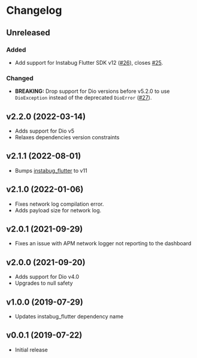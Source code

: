 # Changelog

## Unreleased

### Added

- Add support for Instabug Flutter SDK v12 ([#26](https://github.com/Instabug/Instabug-Dio-Interceptor/pull/26)), closes [#25](https://github.com/Instabug/Instabug-Dio-Interceptor/issues/25).

### Changed

- **BREAKING:** Drop support for Dio versions before v5.2.0 to use `DioException` instead of the deprecated `DioError` ([#27](https://github.com/Instabug/Instabug-Dio-Interceptor/pull/27)).

## v2.2.0 (2022-03-14)

- Adds support for Dio v5
- Relaxes dependencies version constraints

## v2.1.1 (2022-08-01)

- Bumps [instabug_flutter](https://pub.dev/packages/instabug_flutter) to v11

## v2.1.0 (2022-01-06)

- Fixes network log compilation error.
- Adds payload size for network log.

## v2.0.1 (2021-09-29)

- Fixes an issue with APM network logger not reporting to the dashboard

## v2.0.0 (2021-09-20)

- Adds support for Dio v4.0
- Upgrades to null safety

## v1.0.0 (2019-07-29)

- Updates instabug_flutter dependency name

## v0.0.1 (2019-07-22)

- Initial release
